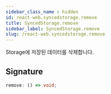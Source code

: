 ```yaml
---
sidebar_class_name : hidden
id: react-web.syncedstorage.remove
title: SyncedStorage.remove
sidebar_label: SyncedStorage.remove
slug: /react-web.syncedstorage.remove
---
```






Storage에 저장된 데이터를 삭제합니다.

## Signature

```typescript
remove: () => void;
```
